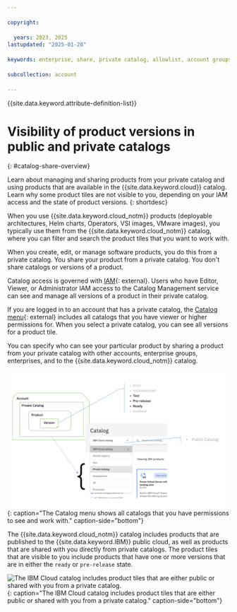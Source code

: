```yaml
---

copyright:

  years: 2023, 2025
lastupdated: "2025-01-28"

keywords: enterprise, share, private catalog, allowlist, account groups, share request, opt in, visibility

subcollection: account

---
```


{{site.data.keyword.attribute-definition-list}}

# Visibility of product versions in public and private catalogs
{: #catalog-share-overview}

Learn about managing and sharing products from your private catalog and using products that are available in the {{site.data.keyword.cloud}} catalog. Learn why some product tiles are not visible to you, depending on your IAM access and the state of product versions.
{: shortdesc}

When you use {{site.data.keyword.cloud_notm}} products (deployable architectures, Helm charts, Operators, VSI images, VMware images), you typically use them from the {{site.data.keyword.cloud_notm}} catalog, where you can filter and search the product tiles that you want to work with.

When you create, edit, or manage software products, you do this from a private catalog. You share your product from a private catalog. You don't share catalogs or versions of a product.

Catalog access is governed with [IAM](/iam/roles){: external}. Users who have Editor, Viewer, or Administrator IAM access to the Catalog Management service can see and manage all versions of a product in their private catalog.

If you are logged in to an account that has a private catalog, the [Catalog menu](/catalog){: external} includes all catalogs that you have viewer or higher permissions for. When you select a private catalog, you can see all versions for a product tile.

You can specify who can see your particular product by sharing a product from your private catalog with other accounts, enterprise groups, enterprises, and to the {{site.data.keyword.cloud_notm}} catalog.

![The Catalog menu shows all catalogs that you have permissions to see and work with.](images/private-catalog-share-diagram.png){: caption="The Catalog menu shows all catalogs that you have permissions to see and work with." caption-side="bottom"}

The {{site.data.keyword.cloud_notm}} catalog includes products that are published to the {{site.data.keyword.IBM}} public cloud, as well as products that are shared with you directly from private catalogs. The product tiles that are visible to you include products that have one or more versions that are in either the `ready` or `pre-release` state.

![The IBM Cloud catalog includes product tiles that are either public or shared with you from a private catalog.](images/private-catalog-share-visibility-public.png){: caption="The IBM Cloud catalog includes product tiles that are either public or shared with you from a private catalog." caption-side="bottom"}

